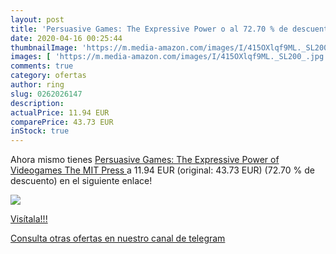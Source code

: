 ```yaml
---
layout: post
title: 'Persuasive Games: The Expressive Power o al 72.70 % de descuento'
date: 2020-04-16 00:25:44
thumbnailImage: 'https://m.media-amazon.com/images/I/415OXlqf9ML._SL200_.jpg'
images: [ 'https://m.media-amazon.com/images/I/415OXlqf9ML._SL200_.jpg' ]
comments: true
category: ofertas
author: ring
slug: 0262026147
description:
actualPrice: 11.94 EUR
comparePrice: 43.73 EUR
inStock: true
---
```


Ahora mismo tienes [Persuasive Games: The Expressive Power of Videogames  The MIT Press ](https://www.amazon.es/dp/0262026147/?tag=redken-21) a 11.94 EUR (original: 43.73 EUR) (72.70 %  de descuento) en el siguiente enlace!

[![](https://m.media-amazon.com/images/I/415OXlqf9ML._SL200_.jpg)](https://www.amazon.es/dp/0262026147/?tag=redken-21)

[Visítala!!!](https://www.amazon.es/dp/0262026147/?tag=redken-21)

[Consulta otras ofertas en nuestro canal de telegram](https://t.me/s/ofertas25)
